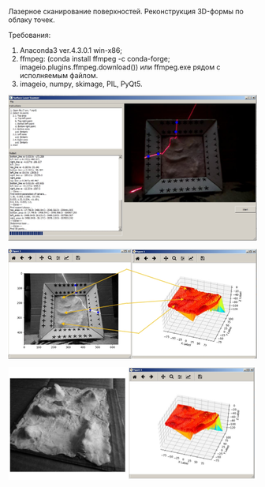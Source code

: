 Лазерное сканирование поверхностей. Реконструкция 3D-формы по облаку точек.

Требования:
1. Anaconda3 ver.4.3.0.1 win-x86;
2. ffmpeg: (conda install ffmpeg -c conda-forge; imageio.plugins.ffmpeg.download()) или ffmpeg.exe рядом с исполняемым файлом.
3. imageio, numpy, skimage, PIL, PyQt5.

![alt tag](https://raw.githubusercontent.com/fedotov2a/TSU/master/_mw/res/Screenshot_222.jpg)

![alt tag](https://raw.githubusercontent.com/fedotov2a/TSU/master/_mw/res/Screenshot_223.jpg)

![alt tag](https://raw.githubusercontent.com/fedotov2a/TSU/master/_mw/res/rr.jpg)
